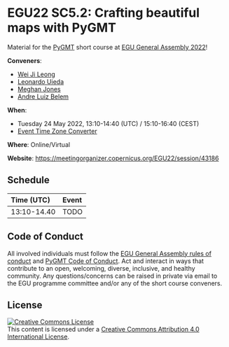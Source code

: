# EGU22 SC5.2: Crafting beautiful maps with PyGMT

Material for the [PyGMT](https://github.com/GenericMappingTools/pygmt)
short course at [EGU General Assembly 2022](https://www.egu22.eu)!

**Conveners**:
- [Wei Ji Leong](https://github.com/weiji14)
- [Leonardo Uieda](https://github.com/leouieda)
- [Meghan Jones](https://github.com/meghanrjones)
- [Andre Luiz Belem](https://github.com/andrebelem)

**When**:
- Tuesday 24 May 2022, 13:10-14:40 (UTC) / 15:10-16:40 (CEST)
- [Event Time Zone Converter](https://www.timeanddate.com/worldclock/fixedtime.html?msg=EGU22+SC5.2%3A+Crafting+beautiful+maps+with+PyGMT&iso=20220524T1510&p1=259&ah=1&am=30)

**Where**: Online/Virtual

**Website**: https://meetingorganizer.copernicus.org/EGU22/session/43186

## Schedule

|  Time (UTC) | Event                                                 |
|:------------|:------------------------------------------------------|
| 13:10-14.40 | TODO                                                  |

## Code of Conduct

All involved individuals must follow the
[EGU General Assembly rules of conduct](https://egu22.eu/about/egu_general_assembly_rules_of_conduct.html)
and [PyGMT Code of Conduct](https://github.com/GenericMappingTools/pygmt/blob/main/CODE_OF_CONDUCT.md).
Act and interact in ways that contribute to an open, welcoming, diverse,
inclusive, and healthy community. Any questions/concerns can be raised
in private via email to the EGU programme committee and/or any of the short
course conveners.

## License

<a rel="license" href="http://creativecommons.org/licenses/by/4.0/"><img alt="Creative Commons License" style="border-width:0" src="https://i.creativecommons.org/l/by/4.0/88x31.png" /></a><br />This content is licensed under a
<a rel="license" href="http://creativecommons.org/licenses/by/4.0/">Creative Commons Attribution 4.0 International License</a>.
